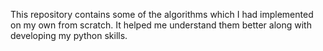 This repository contains some of the algorithms which I had implemented on my own from scratch. It helped me understand them better along with developing my python skills.
